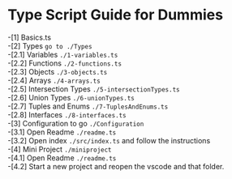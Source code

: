 # Type Script Guide for Dummies

-[1] Basics.ts  
-[2] Types `go to ./Types`  
 -[2.1] Variables `./1-variables.ts`  
 -[2.2] Functions `./2-functions.ts`  
 -[2.3] Objects `./3-objects.ts`  
 -[2.4] Arrays `./4-arrays.ts`  
 -[2.5] Intersection Types `./5-intersectionTypes.ts`  
 -[2.6] Union Types `./6-unionTypes.ts`  
 -[2.7] Tuples and Enums `./7-TuplesAndEnums.ts`  
 -[2.8] Interfaces `./8-interfaces.ts`  
-[3] Configuration to go `./Configuration`  
 -[3.1] Open Readme `./readme.ts`  
 -[3.2] Open index `./src/index.ts` and follow the instructions  
-[4] Mini Project `./miniproject`  
 -[4.1] Open Readme `./readme.ts`  
 -[4.2] Start a new project and reopen the vscode and that folder.
